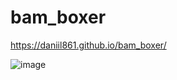 # bam_boxer
https://daniil861.github.io/bam_boxer/

![image](https://user-images.githubusercontent.com/90471703/177052167-97d61464-0321-4d8e-9e9f-65c833f02471.png)

